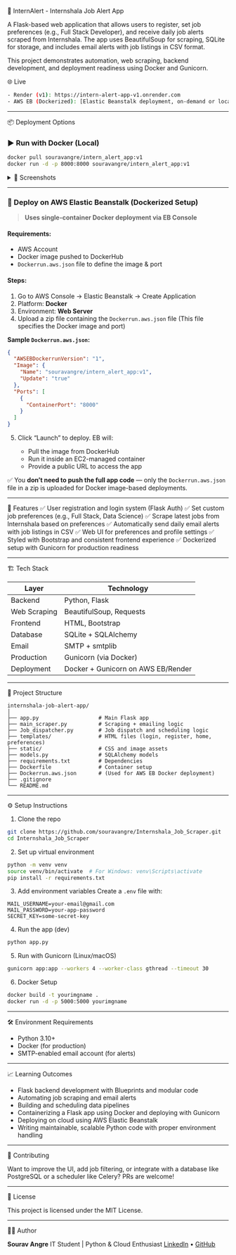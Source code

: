 🚀 InternAlert - Internshala Job Alert App

A Flask-based web application that allows users to register, set job preferences (e.g., Full Stack Developer), and receive daily job alerts scraped from Internshala. The app uses BeautifulSoup for scraping, SQLite for storage, and includes email alerts with job listings in CSV format.

This project demonstrates automation, web scraping, backend development, and deployment readiness using Docker and Gunicorn.

🌐 Live
```bash
- Render (v1): https://intern-alert-app-v1.onrender.com
- AWS EB (Dockerized): [Elastic Beanstalk deployment, on-demand or local only] http://docker-eb-deployment-env.eba-vy3veyge.ap-south-1.elasticbeanstalk.com/login
```
---

📦 Deployment Options

### ▶️ Run with Docker (Local)

```bash
docker pull souravangre/intern_alert_app:v1
docker run -d -p 8000:8000 souravangre/intern_alert_app:v1
```

<details>
<summary>📸 Screenshots</summary>

- ![APP on AWS](screenshots/01-create-app.png)
- ![EB and Health checks](screenshots/03-upload-zip.png)

</details>

---

### 🚀 Deploy on AWS Elastic Beanstalk (Dockerized Setup)

> **Uses single-container Docker deployment via EB Console**

#### Requirements:

* AWS Account
* Docker image pushed to DockerHub
* `Dockerrun.aws.json` file to define the image & port

#### Steps:

1. Go to AWS Console → Elastic Beanstalk → Create Application
2. Platform: **Docker**
3. Environment: **Web Server**
4. Upload a zip file containing the `Dockerrun.aws.json` file
   (This file specifies the Docker image and port)

**Sample `Dockerrun.aws.json`:**

```json
{
  "AWSEBDockerrunVersion": "1",
  "Image": {
    "Name": "souravangre/intern_alert_app:v1",
    "Update": "true"
  },
  "Ports": [
    {
      "ContainerPort": "8000"
    }
  ]
}
```

5. Click “Launch” to deploy. EB will:

   * Pull the image from DockerHub
   * Run it inside an EC2-managed container
   * Provide a public URL to access the app

✅ You **don’t need to push the full app code** — only the `Dockerrun.aws.json` file in a zip is uploaded for Docker image-based deployments.

---

📌 Features
✅ User registration and login system (Flask Auth)
✅ Set custom job preferences (e.g., Full Stack, Data Science)
✅ Scrape latest jobs from Internshala based on preferences
✅ Automatically send daily email alerts with job listings in CSV
✅ Web UI for preferences and profile settings
✅ Styled with Bootstrap and consistent frontend experience
✅ Dockerized setup with Gunicorn for production readiness

---

🏗️ Tech Stack

| Layer        | Technology                         |
| ------------ | ---------------------------------- |
| Backend      | Python, Flask                      |
| Web Scraping | BeautifulSoup, Requests            |
| Frontend     | HTML, Bootstrap                    |
| Database     | SQLite + SQLAlchemy                |
| Email        | SMTP + smtplib                     |
| Production   | Gunicorn (via Docker)              |
| Deployment   | Docker + Gunicorn on AWS EB/Render |

---

📂 Project Structure

```
internshala-job-alert-app/
│
├── app.py                   # Main Flask app
├── main_scraper.py          # Scraping + emailing logic
├── Job_dispatcher.py        # Job dispatch and scheduling logic
├── templates/               # HTML files (login, register, home, preferences)
├── static/                  # CSS and image assets
├── models.py                # SQLAlchemy models
├── requirements.txt         # Dependencies
├── Dockerfile               # Container setup
├── Dockerrun.aws.json       # (Used for AWS EB Docker deployment)
├── .gitignore
└── README.md
```

---

⚙️ Setup Instructions

1. Clone the repo

```bash
git clone https://github.com/souravangre/Internshala_Job_Scraper.git
cd Internshala_Job_Scraper
```

2. Set up virtual environment

```bash
python -m venv venv
source venv/bin/activate  # For Windows: venv\Scripts\activate
pip install -r requirements.txt
```

3. Add environment variables
   Create a `.env` file with:

```env
MAIL_USERNAME=your-email@gmail.com  
MAIL_PASSWORD=your-app-password  
SECRET_KEY=some-secret-key  
```

4. Run the app (dev)

```bash
python app.py
```

5. Run with Gunicorn (Linux/macOS)

```bash
gunicorn app:app --workers 4 --worker-class gthread --timeout 30
```

6. Docker Setup

```bash
docker build -t yourimgname .
docker run -d -p 5000:5000 yourimgname
```

---

🛠️ Environment Requirements

* Python 3.10+
* Docker (for production)
* SMTP-enabled email account (for alerts)

---

📈 Learning Outcomes

* Flask backend development with Blueprints and modular code
* Automating job scraping and email alerts
* Building and scheduling data pipelines
* Containerizing a Flask app using Docker and deploying with Gunicorn
* Deploying on cloud using AWS Elastic Beanstalk
* Writing maintainable, scalable Python code with proper environment handling

---

🤝 Contributing

Want to improve the UI, add job filtering, or integrate with a database like PostgreSQL or a scheduler like Celery? PRs are welcome!

---

📄 License

This project is licensed under the MIT License.

---

🙋‍♂️ Author

**Sourav Angre**
IT Student | Python & Cloud Enthusiast
[LinkedIn](www.linkedin.com/in/sourav-angre) • [GitHub](https://github.com/souravangre)

```




